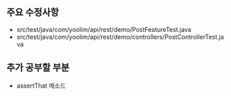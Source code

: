 ## 주요 수정사항

- src/test/java/com/yoolim/api/rest/demo/PostFeatureTest.java
- src/test/java/com/yoolim/api/rest/demo/controllers/PostControllerTest.java

## 추가 공부할 부분

- assertThat 메소드